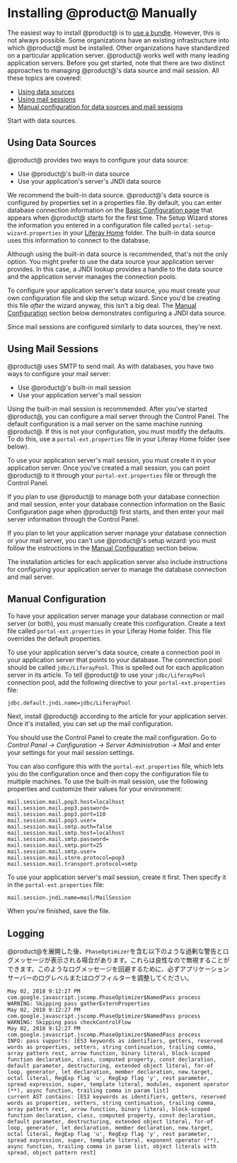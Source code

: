 # Installing @product@ Manually [](id=installing-liferay-manually)

The easiest way to install @product@ is to
[use a bundle](/discover/deployment/-/knowledge_base/7-1/installing-liferay).
However, this is not always possible. Some organizations have an existing
infrastructure into which @product@ must be installed. Other organizations have
standardized on a particular application server. @product@ works well with many
leading application servers. Before you get started, note that there are two distinct
approaches to managing @product@'s data source and mail session. All these
topics are covered:

- [Using data sources](#using-data-sources)
- [Using mail sessions](#using-mail-sessions)
- [Manual configuration for data sources and mail sessions](#manual-configuration)

Start with data sources.

## Using Data Sources [](id=using-data-sources)

@product@ provides two ways to configure your data source:

- Use @product@'s built-in data source
- Use your application's server's JNDI data source

We recommend the built-in data source. @product@'s data source is configured
by properties set in a properties file. By default, you can enter database
connection information on the
[Basic Configuration page](/discover/deployment/-/knowledge_base/7-1/installing-liferay#using-liferays-setup-wizard)
that appears when @product@ starts for the first time. The Setup Wizard stores
the information you entered in a configuration file called
`portal-setup-wizard.properties` in your
[Liferay Home](/discover/deployment/-/knowledge_base/7-1/installing-liferay#liferay-home)
folder. The built-in data source uses this information to connect to the
database.

Although using the built-in data source is recommended, that's not the only
option. You might prefer to use the data source your application server
provides. In this case, a JNDI lookup provides a handle to the data
source and the application server manages the connection pools.

To configure your application server's data source, you must create your own
configuration file and skip the setup wizard. Since you'd be creating this file
*after* the wizard anyway, this isn't a big deal. The
[Manual Configuration](#manual-configuration) section below demonstrates configuring
a JNDI data source.

Since mail sessions are configured similarly to data sources, they're next.

## Using Mail Sessions [](id=using-mail-sessions)

@product@ uses SMTP to send mail. As with databases, you have two ways to
configure your mail server:

- Use @product@'s built-in mail session
- Use your application server's mail session

Using the built-in mail session is recommended. After you've started @product@,
you can configure a mail server through the Control Panel. The default
configuration is a mail server on the same machine running @product@. If this is
not your configuration, you must modify the defaults. To do this, use
a `portal-ext.properties` file in your Liferay Home folder (see below).

To use your application server's mail session, you must create it in your
application server. Once you've created a mail session, you can point @product@
to it through your `portal-ext.properties` file or through the Control Panel.

If you plan to use @product@ to manage both your database connection and mail
session, enter your database connection information on the Basic Configuration
page when @product@ first starts, and then enter your mail server information
through the Control Panel.

If you plan to let your application server manage your database connection or
your mail server, you can't use @product@'s setup wizard: you must follow the
instructions in the [Manual Configuration](#manual-configuration) section below.

The installation articles for each application server also include instructions
for configuring your application server to manage the database connection and
mail server.

## Manual Configuration [](id=manual-configuration)

To have your application server manage your database connection or mail server
(or both), you must manually create this configuration. Create a text file
called `portal-ext.properties` in your Liferay Home folder. This file overrides
the default properties.

To use your application server's data source, create a connection pool in your
application server that points to your database. The connection pool should be
called `jdbc/LiferayPool`. This is spelled out for each application server in
its article. To tell @product@ to use your `jdbc/LiferayPool` connection pool,
add the following directive to your `portal-ext.properties` file:

    jdbc.default.jndi.name=jdbc/LiferayPool

Next, install @product@ according to the article for your application server.
Once it's installed, you can set up the mail configuration.

You should use the Control Panel to create the mail configuration. Go to
*Control Panel &rarr; Configuration &rarr; Server Administration &rarr; Mail*
and enter your settings for your mail session settings.

You can also configure this with the `portal-ext.properties` file, which lets
you do the configuration once and then copy the configuration file to multiple
machines. To use the built-in mail session, use the following properties and
customize their values for your environment:

    mail.session.mail.pop3.host=localhost
    mail.session.mail.pop3.password=
    mail.session.mail.pop3.port=110
    mail.session.mail.pop3.user=
    mail.session.mail.smtp.auth=false
    mail.session.mail.smtp.host=localhost
    mail.session.mail.smtp.password=
    mail.session.mail.smtp.port=25
    mail.session.mail.smtp.user=
    mail.session.mail.store.protocol=pop3
    mail.session.mail.transport.protocol=smtp

To use your application server's mail session, create it first. Then specify it
in the `portal-ext.properties` file:

    mail.session.jndi.name=mail/MailSession

When you're finished, save the file.

## Logging [](id=logging)

@product@を展開した後、`PhaseOptimizer`を含む以下のような過剰な警告とログメッセージが表示される場合があります。これらは良性なので無視することができます。このようなログメッセージを回避するために、必ずアプリケーションサーバーのログレベルまたはログフィルターを調整してください。

    May 02, 2018 9:12:27 PM com.google.javascript.jscomp.PhaseOptimizer$NamedPass process
    WARNING: Skipping pass gatherExternProperties
    May 02, 2018 9:12:27 PM com.google.javascript.jscomp.PhaseOptimizer$NamedPass process
    WARNING: Skipping pass checkControlFlow
    May 02, 2018 9:12:27 PM com.google.javascript.jscomp.PhaseOptimizer$NamedPass process
    INFO: pass supports: [ES3 keywords as identifiers, getters, reserved words as properties, setters, string continuation, trailing comma, array pattern rest, arrow function, binary literal, block-scoped function declaration, class, computed property, const declaration, default parameter, destructuring, extended object literal, for-of loop, generator, let declaration, member declaration, new.target, octal literal, RegExp flag 'u', RegExp flag 'y', rest parameter, spread expression, super, template literal, modules, exponent operator (**), async function, trailing comma in param list]
    current AST contains: [ES3 keywords as identifiers, getters, reserved words as properties, setters, string continuation, trailing comma, array pattern rest, arrow function, binary literal, block-scoped function declaration, class, computed property, const declaration, default parameter, destructuring, extended object literal, for-of loop, generator, let declaration, member declaration, new.target, octal literal, RegExp flag 'u', RegExp flag 'y', rest parameter, spread expression, super, template literal, exponent operator (**), async function, trailing comma in param list, object literals with spread, object pattern rest]

